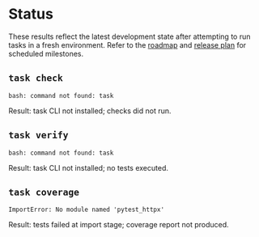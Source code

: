 # Status

These results reflect the latest development state after attempting to run
tasks in a fresh environment. Refer to the
[roadmap](ROADMAP.md) and [release plan](docs/release_plan.md) for scheduled
milestones.

## `task check`
```text
bash: command not found: task
```
Result: task CLI not installed; checks did not run.

## `task verify`
```text
bash: command not found: task
```
Result: task CLI not installed; no tests executed.

## `task coverage`
```text
ImportError: No module named 'pytest_httpx'
```
Result: tests failed at import stage; coverage report not produced.

